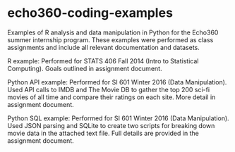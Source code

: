 # echo360-coding-examples

Examples of R analysis and data manipulation in Python for the Echo360 summer internship program. These examples were performed as class assignments and include all relevant documentation and datasets.

R example: Performed for STATS 406 Fall 2014 (Intro to Statistical Computing). Goals outlined in assignment document.

Python API example: Performed for SI 601 Winter 2016 (Data Manipulation). Used API calls to IMDB and The Movie DB to gather the top 200 sci-fi movies of all time and compare their ratings on each site. More detail in assignment document.

Python SQL example: Performed for SI 601 Winter 2016 (Data Manipulation). Used JSON parsing and SQLite to create two scripts for breaking down movie data in the attached text file. Full details are provided in the assignment document.
